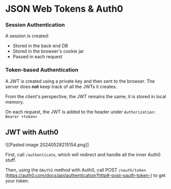 # JSON Web Tokens & Auth0

### Session Authentication
A session is created:
- Stored in the back end DB
- Stored in the browser's cookie jar
- Passed in each request

### Token-based Authentication

A JWT is created using a private key and then sent to the browser. The server does **not** keep track of all the JWTs it creates.

From the client's perspective, the JWT remains the same; it is stored in local memory.

On each request, the JWT is added to the header under `Authorization: Bearer <token>`


## JWT with Auth0

![[Pasted image 20240528215154.png]]

First, call `/authenticate`, which will redirect and handle all the inner Auth0 stuff.

Then, using the `OAuth2` method with Auth0, call POST `/oauth/token` (https://auth0.com/docs/api/authentication?http#-post-oauth-token-) to get your token.
